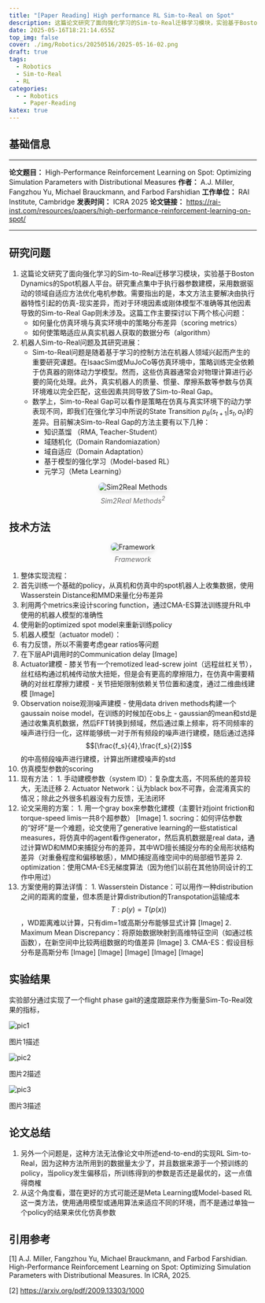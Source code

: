 ```yaml
---
title: "[Paper Reading] High performance RL Sim-to-Real on Spot"
description: 这篇论文研究了面向强化学习的Sim-to-Real迁移学习模块，实验基于Boston Dynamics的Spot机器人平台。研究重点集中于执行器参数建模，采用数据驱动的领域自适应方法优化电机参数。
date: 2025-05-16T18:21:14.655Z
top_img: false
cover: ./img/Robotics/20250516/2025-05-16-02.png
draft: true
tags:
  - Robotics
  - Sim-to-Real
  - RL
categories:
  - - Robotics
    - Paper-Reading
katex: true
---
```


## 基础信息

---

**论文题目：** High-Performance Reinforcement Learning on Spot: Optimizing Simulation Parameters with Distributional Measures
**作者：** A.J. Miller, Fangzhou Yu, Michael Brauckmann, and Farbod Farshidian
**工作单位：** RAI Institute, Cambridge
**发表时间：** ICRA 2025
**论文链接：** https://rai-inst.com/resources/papers/high-performance-reinforcement-learning-on-spot/

---

## 研究问题

1. 这篇论文研究了面向强化学习的Sim-to-Real迁移学习模块，实验基于Boston Dynamics的Spot机器人平台。研究重点集中于执行器参数建模，采用数据驱动的领域自适应方法优化电机参数。需要指出的是，本文方法主要解决由执行器特性引起的仿真-现实差异，而对于环境因素或刚体模型不准确等其他因素导致的Sim-to-Real Gap则未涉及。这篇工作主要探讨以下两个核心问题：
    * 如何量化仿真环境与真实环境中的策略分布差异（scoring metrics）
    * 如何使策略适应从真实机器人获取的数据分布（algorithm）
2. 机器人Sim-to-Real问题及其研究进展：
    * Sim-to-Real问题是随着基于学习的控制方法在机器人领域兴起而产生的重要研究课题。在IsaacSim或MuJoCo等仿真环境中，策略训练完全依赖于仿真器的刚体动力学模型。然而，这些仿真器通常会对物理计算进行必要的简化处理。此外，真实机器人的质量、惯量、摩擦系数等参数与仿真环境难以完全匹配，这些因素共同导致了Sim-to-Real Gap。
    * 数学上，Sim-to-Real Gap可以看作是策略在仿真与真实环境下的动力学表现不同，即我们在强化学习中所说的State Transition $p_{\theta}(s_{t+1} | s_t, a_t)$的差异。目前解决Sim-to-Real Gap的方法主要有以下几种：
      * 知识蒸馏 （RMA, Teacher-Student）
      * 域随机化（Domain Randomiazation）
      * 域自适应（Domain Adaptation）
      * 基于模型的强化学习（Model-based RL）
      * 元学习（Meta Learning）

<!-- FM:Snippet:Start data:{"id":"img","fields":[]} -->
<div style="text-align: center;">
  <img src="../../../../../img/Robotics/20250516/2025-05-16-01.png" alt="Sim2Real Methods" style="max-width: 80%; height: auto; border-radius: 8px; box-shadow: 0 4px 8px rgba(0,0,0,0.1);">
  <p style="color: #666; font-style: italic; margin-top: 8px;">Sim2Real Methods<sup>2</sup></p>
</div>
<!-- FM:Snippet:End -->

## 技术方法

<!-- FM:Snippet:Start data:{"id":"img","fields":[]} -->
<div style="text-align: center;">
  <img src="../../../../../img/Robotics/20250516/2025-05-16-02.png" alt="Framework" style="max-width: 100%; height: auto; border-radius: 8px; box-shadow: 0 4px 8px rgba(0,0,0,0.1);">
  <p style="color: #666; font-style: italic; margin-top: 8px;">Framework</p>
</div>
<!-- FM:Snippet:End -->



1. 整体实现流程：
  1. 首先训练一个基础的policy，从真机和仿真中的spot机器人上收集数据，使用Wasserstein Distance和MMD来量化分布差异
  2. 利用两个metrics来设计scoring function，通过CMA-ES算法训练提升RL中使用的机器人模型的准确性
  3. 使用新的optimized spot model来重新训练policy
2. 机器人模型（actuator model）：
  1. 有力反馈，所以不需要考虑gear ratios等问题
  2. 在下层API调用时的Communication delay
[Image]
  3. Actuator建模
    - 膝关节有一个remotized lead-screw joint（远程丝杠关节），丝杠结构通过机械传动放大扭矩，但是会有更高的摩擦阻力，在仿真中需要精确的对丝杠摩擦力建模
    - 关节扭矩限制依赖关节位置和速度，通过二维曲线建模
[Image]
  4. Observation noise观测噪声建模
    - 使用data driven methods构建一个gaussain noise model，在训练的时候加在obs上
    - gaussian的mean和std是通过收集真机数据，然后FFT转换到频域，然后通过乘上频率，将不同频率的噪声进行归一化，这样能够统一对于所有频段的噪声进行建模，随后通过选择$$[\frac{f_s}{4},\frac{f_s}{2}]$$的中高频段噪声进行建模，计算出所建模噪声的std
3. 仿真模型参数的scoring
  1. 现有方法：
    1. 手动建模参数（system ID）：复杂度太高，不同系统的差异较大，无法迁移
    2. Actuator Network：认为black box不可靠，会混淆真实的情况；除此之外很多机器没有力反馈，无法闭环
  2. 论文采用的方案：
    1. 用一个gray box来参数化建模（主要针对joint friction和torque-speed limis一共8个超参数）
[Image]
    1. socring：如何评估参数的“好坏”是一个难题，论文使用了generative learning的一些statistical measures，将仿真中的agent看作generator，然后真机数据是real data，通过计算WD和MMD来捕捉分布的差异，其中WD擅长捕捉分布的全局形状结构差异（对重叠程度和偏移敏感），MMD捕捉高维空间中的局部细节差异
    2. optimization：使用CMA-ES无梯度算法（因为他们以前在其他协同设计的工作中用过）
  1. 方案使用的算法详情：
    1. Wasserstein Distance：可以用作一种distribution之间的距离的度量，但本质是计算distribution的Transpotation运输成本 $$T:p(y)=T(p(x))$$，WD距离难以计算，只有dim=1或高斯分布能够显式计算
[Image]
    2. Maximum Mean Discrepancy：将原始数据映射到高维特征空间（如通过核函数），在新空间中比较两组数据的均值差异
[Image]
    3. CMA-ES：假设目标分布是高斯分布
[Image]
[Image]
[Image]
[Image]
[Image]


## 实验结果

实验部分通过实现了一个flight phase gait的速度跟踪来作为衡量Sim-To-Real效果的指标，

<div class="image-gallery">
  <!-- 第一行图片 -->
  <div class="image-row">
    <div class="image-container">
      <img src="../../../../../img/Robotics/20250516/2025-05-16-03.png" alt="pic1">
      <p class="image-caption">图片1描述</p>
    </div>
    <div class="image-container">
      <img src="../../../../../img/Robotics/20250516/2025-05-16-04.png" alt="pic2">
      <p class="image-caption">图片2描述</p>
    </div>
  </div>

  <!-- 第二行图片 -->
  <div class="image-row">
    <div class="image-container">
      <img src="../../../../../img/Robotics/20250516/2025-05-16-05.png" alt="pic3">
      <p class="image-caption">图片3描述</p>
    </div>
  </div>

  <!-- 可以继续添加更多行和图片 -->
</div>



## 论文总结

1. 另外一个问题是，这种方法无法像论文中所述end-to-end的实现RL Sim-to-Real，因为这种方法所用到的数据量太少了，并且数据来源于一个预训练的policy，当policy发生偏移后，所训练得到的参数是否还是最优的，这一点值得商榷
2. 从这个角度看，潜在更好的方式可能还是Meta Learning或Model-based RL这一类方法，使用通用模型或通用算法来适应不同的环境，而不是通过单独一个policy的结果来优化仿真参数

## 引用参考

[1] A.J. Miller, Fangzhou Yu, Michael Brauckmann, and Farbod Farshidian. High-Performance Reinforcement Learning on Spot: Optimizing Simulation Parameters with Distributional Measures. In ICRA, 2025.

[2] https://arxiv.org/pdf/2009.13303/1000

<!-- http://localhost:4000/Blogs/2025/05/16/Robotics/2025-05-16-paper-of-high-performance-spot-sim2real -->